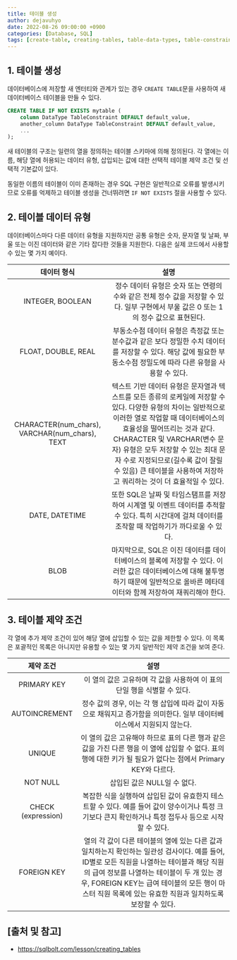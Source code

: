 ```yaml
---
title: 테이블 생성
author: dejavuhyo
date: 2022-08-26 09:00:00 +0900
categories: [Database, SQL]
tags: [create-table, creating-tables, table-data-types, table-constraints, 테이블-생성, 테이블-데이터-형식, 테이블-제약-조건]
---
```


## 1. 테이블 생성
데이터베이스에 저장할 새 엔터티와 관계가 있는 경우 `CREATE TABLE`문을 사용하여 새 데이터베이스 테이블을 만들 수 있다.

```sql
CREATE TABLE IF NOT EXISTS mytable (
    column DataType TableConstraint DEFAULT default_value,
    another_column DataType TableConstraint DEFAULT default_value,
    ...
);
```

새 테이블의 구조는 일련의 열을 정의하는 테이블 스키마에 의해 정의된다. 각 열에는 이름, 해당 열에 허용되는 데이터 유형, 삽입되는 값에 대한 선택적 테이블 제약 조건 및 선택적 기본값이 있다.

동일한 이름의 테이블이 이미 존재하는 경우 SQL 구현은 일반적으로 오류를 발생시키므로 오류를 억제하고 테이블 생성을 건너뛰려면 `IF NOT EXISTS` 절을 사용할 수 있다.

## 2. 테이블 데이터 유형
데이터베이스마다 다른 데이터 유형을 지원하지만 공통 유형은 숫자, 문자열 및 날짜, 부울 또는 이진 데이터와 같은 기타 잡다한 것들을 지원한다. 다음은 실제 코드에서 사용할 수 있는 몇 가지 예이다.

| 데이터 형식 | 설명 |
|:---:|:---:|
| INTEGER, BOOLEAN | 정수 데이터 유형은 숫자 또는 연령의 수와 같은 전체 정수 값을 저장할 수 있다. 일부 구현에서 부울 값은 0 또는 1의 정수 값으로 표현된다. |
| FLOAT, DOUBLE, REAL | 부동소수점 데이터 유형은 측정값 또는 분수값과 같은 보다 정밀한 수치 데이터를 저장할 수 있다. 해당 값에 필요한 부동소수점 정밀도에 따라 다른 유형을 사용할 수 있다. |
| CHARACTER(num_chars), VARCHAR(num_chars), TEXT | 텍스트 기반 데이터 유형은 문자열과 텍스트를 모든 종류의 로케일에 저장할 수 있다. 다양한 유형의 차이는 일반적으로 이러한 열로 작업할 때 데이터베이스의 효율성을 떨어뜨리는 것과 같다. CHARACTER 및 VARCHAR(변수 문자) 유형은 모두 저장할 수 있는 최대 문자 수로 지정되므로(길수록 값이 잘릴 수 있음) 큰 테이블을 사용하여 저장하고 쿼리하는 것이 더 효율적일 수 있다. |
| DATE, DATETIME | 또한 SQL은 날짜 및 타임스탬프를 저장하여 시계열 및 이벤트 데이터를 추적할 수 있다. 특히 시간대에 걸쳐 데이터를 조작할 때 작업하기가 까다로울 수 있다. |
| BLOB | 마지막으로, SQL은 이진 데이터를 데이터베이스의 블록에 저장할 수 있다. 이러한 값은 데이터베이스에 대해 불투명하기 때문에 일반적으로 올바른 메타데이터와 함께 저장하여 재쿼리해야 한다. |

## 3. 테이블 제약 조건
각 열에 추가 제약 조건이 있어 해당 열에 삽입할 수 있는 값을 제한할 수 있다. 이 목록은 포괄적인 목록은 아니지만 유용할 수 있는 몇 가지 일반적인 제약 조건을 보여 준다.

| 제약 조건 | 설명 |
|:---:|:---:|
| PRIMARY KEY | 이 열의 값은 고유하며 각 값을 사용하여 이 표의 단일 행을 식별할 수 있다. |
| AUTOINCREMENT | 정수 값의 경우, 이는 각 행 삽입에 따라 값이 자동으로 채워지고 증가함을 의미한다. 일부 데이터베이스에서 지원되지 않는다. |
| UNIQUE | 이 열의 값은 고유해야 하므로 표의 다른 행과 같은 값을 가진 다른 행을 이 열에 삽입할 수 없다. 표의 행에 대한 키가 될 필요가 없다는 점에서 Primary KEY와 다르다. |
| NOT NULL | 삽입된 값은 NULL일 수 없다. |
| CHECK (expression) | 복잡한 식을 실행하여 삽입된 값이 유효한지 테스트할 수 있다. 예를 들어 값이 양수이거나 특정 크기보다 큰지 확인하거나 특정 접두사 등으로 시작할 수 있다. |
| FOREIGN KEY | 열의 각 값이 다른 테이블의 열에 있는 다른 값과 일치하는지 확인하는 일관성 검사이다. 예를 들어, ID별로 모든 직원을 나열하는 테이블과 해당 직원의 급여 정보를 나열하는 테이블이 두 개 있는 경우, FOREIGN KEY는 급여 테이블의 모든 행이 마스터 직원 목록에 있는 유효한 직원과 일치하도록 보장할 수 있다. |

## [출처 및 참고]
* <https://sqlbolt.com/lesson/creating_tables>

